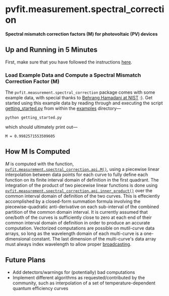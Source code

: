 # pvfit.measurement.spectral_correction

**Spectral mismatch correction factors (M) for photovoltaic (PV) devices**

## Up and Running in 5 Minutes

First, make sure that you have followed the instructions [here](../../../README.md#Up-and-Running-in-5-Minutes).

### Load Example Data and Compute a Spectral Mismatch Correction Factor (M)

The `pvfit.measurement.spectral_correction` package comes with some example data, with special thanks to
[Behrang Hamadani at NIST](https://www.nist.gov/people/behrang-hamadani) :). Get started using this example data by
reading through and executing the script [getting_started.py](examples/getting_started.py) from within the
[examples](examples) directory—
```terminal
python getting_started.py
```
which should ultimately print out—
```terminal
M = 0.9982571553509605
```

## How M Is Computed

_M_ is computed with the function, [`pvfit.measurement.spectral_correction.api.M()`](api.py), using a piecewise linear
interpolation between data points for each curve to fully define each function on its finite interval domain of
definition in the first quadrant. The integration of the product of two piecewise linear functions is done using
[`pvfit.measurement.spectral_correction.api.inner_product()`](api.py) over the common interval domain of definition of
the two curves. This is effeciently accomplished by a closed-form summation formula involving the piecewise-quadratic
anti-derivative on each sub-interval of the combined partition of the common domain interval. It is currently assumed
that one/both of the curves is sufficiently close to zero at each end of their common interval domain of definition in
order to produce an accurate computation. Vectorized computations are possible on mutil-curve data arrays, so long as
the wavelength domain of each multi-curve is a one-dimensional constant. The last dimension of the multi-curve's data
array must always index wavelength to allow proper
[broadcasting](https://docs.scipy.org/doc/numpy/user/basics.broadcasting.html).

## Future Plans

- Add detectors/warnings for (potentially) bad computations
- Implement different algorithms as requested/contributed by the community, such as interpolation of a set of
temperature-dependent quantum efficiency curves
